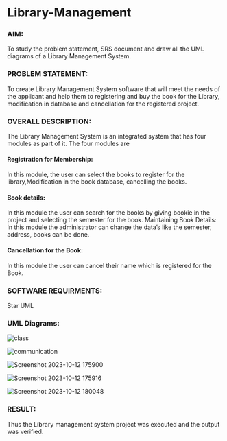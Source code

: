 # Library-Management
### AIM:
To study the problem statement, SRS document and draw all the UML diagrams of a Library Management System.
### PROBLEM STATEMENT:
To create Library Management System software that will meet the needs of the applicant
and help them to registering and buy the book for the Library, modification in database and
cancellation for the registered project.
### OVERALL DESCRIPTION:
The Library Management System is an integrated system that has four modules as part of
it. The four modules are
#### Registration for Membership:
In this module, the user can select the books to register for the library,Modification in the book
database, cancelling the books.
#### Book details:
In this module the user can search for the books by giving bookie in the project and selecting
the semester for the book.
Maintaining Book Details:
In this module the administrator can change the data’s like the semester, address, books can be
done.
#### Cancellation for the Book:
In this module the user can cancel their name which is registered for the Book.
### SOFTWARE REQUIRMENTS:
Star UML
### UML Diagrams:
![class](https://github.com/maha712/Library-Management/assets/121156360/50f02f9c-4ed3-443f-a493-8c8520df945f)

![communication](https://github.com/maha712/Library-Management/assets/121156360/0e665907-983c-4cad-800b-5737ac1a26a4)

![Screenshot 2023-10-12 175900](https://github.com/maha712/Library-Management/assets/121156360/7a61553d-d7ce-46ee-84d5-5798ef7ae821)

![Screenshot 2023-10-12 175916](https://github.com/maha712/Library-Management/assets/121156360/3731b7a0-9ba3-4a25-8085-63ecbdff1c60)

![Screenshot 2023-10-12 180048](https://github.com/maha712/Library-Management/assets/121156360/519d10df-fccd-48fd-99c1-0a61e0869623)


### RESULT:
Thus the Library management system project was executed and the output was verified.

